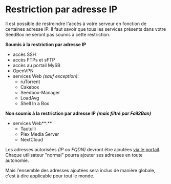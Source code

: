 # Restriction par adresse IP

Il est possible de restreindre l'accès à votre serveur en fonction de certaines adresse IP.
Il faut savoir que tous les services présents dans votre SeedBox ne seront pas soumis à cette restriction.

**Soumis à la restriction par adresse IP**

* accès SSH
* accès FTPs et sFTP
* accès au portail MySB
* OpenVPN
* services Web _\(sauf exception\)_:
  * ruTorrent
  * Cakebox
  * Seedbox-Manager
  * LoadAvg
  * Shell In a Box

**Non soumis à la restriction par adresse IP** _**\(mais filtré par Fail2Ban\)**_

* services Web**:**
  * Tautulli
  * Plex Media Server
  * NextCloud

Les adresses autorisées _\(IP ou FQDN\)_ devront être ajoutées [via le portail](https://mysb.gitbook.io/doc/v/v5.4_fr/configuration/ajout-de-vos-adresses).
Chaque utilisateur "normal" pourra ajouter ses adresses en toute autonomie.

Mais l'ensemble des adresses ajoutées sera inclus de manière globale, c'est à dire applicable pour tout le monde.
